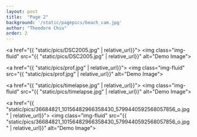 ```yaml
---
layout: post
title:  "Page 2"
background: '/static/pagepics/beach_cam.jpg'
author: "Theodore Chiu"
order: 2
---
```


<a href="{{ "static/pics/DSC2005.jpg" | relative_url}}">
	<img class="img-fluid" src="{{ "static/pics/DSC2005.jpg" | relative_url}}" alt="Demo Image">
</a>

<a href="{{ "static/pics/prof.jpg" | relative_url}}">
	<img class="img-fluid" src="{{ "static/pics/prof.jpg" | relative_url}}" alt="Demo Image">
</a>

<a href="{{ "static/pics/timelapse.jpg" | relative_url}}">
	<img class="img-fluid" src="{{ "static/pics/timelapse.jpg" | relative_url}}" alt="Demo Image">
</a>

<a href="{{ "static/pics/36684821_10156482966358430_5799440592568057856_o.jpg" | relative_url}}">
	<img class="img-fluid" src="{{ "static/pics/36684821_10156482966358430_5799440592568057856_o.jpg" | relative_url}}" alt="Demo Image">
</a>

